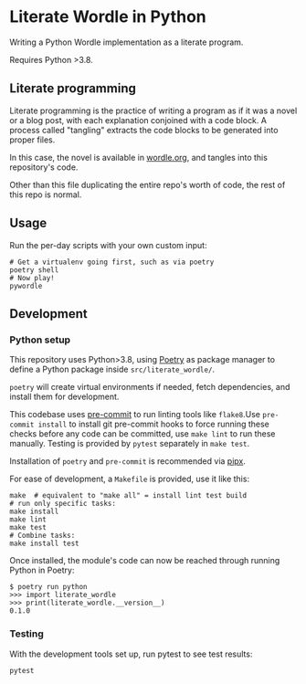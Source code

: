 # Literate Wordle in Python

Writing a Python Wordle implementation as a literate program.

Requires Python >3.8.

## Literate programming

Literate programming is the practice of writing a program as if it was a novel
or a blog post, with each explanation conjoined with a code block. A process
called "tangling" extracts the code blocks to be generated into proper files.

In this case, the novel is available in [wordle.org](./wordle.org), and tangles
into this repository's code.

Other than this file duplicating the entire repo's worth of code, the rest of
this repo is normal.

## Usage

Run the per-day scripts with your own custom input:

	# Get a virtualenv going first, such as via poetry
	poetry shell
	# Now play!
	pywordle

## Development

### Python setup

This repository uses Python>3.8, using [Poetry](https://python-poetry.org) as
package manager to define a Python package inside `src/literate_wordle/`.

`poetry` will create virtual environments if needed, fetch
dependencies, and install them for development.

This codebase uses [pre-commit](https://pre-commit.com) to run linting
tools like `flake8`.Use `pre-commit install` to install git pre-commit
hooks to force running these checks before any code can be committed,
use `make lint` to run these manually. Testing is provided by `pytest`
separately in `make test`.

Installation of `poetry` and `pre-commit` is recommended via
[pipx](https://pypa.github.io/pipx/).


For ease of development, a `Makefile` is provided, use it like this:

	make  # equivalent to "make all" = install lint test build
	# run only specific tasks:
	make install
	make lint
	make test
	# Combine tasks:
	make install test

Once installed, the module's code can now be reached through running
Python in Poetry:

	$ poetry run python
	>>> import literate_wordle
	>>> print(literate_wordle.__version__)
	0.1.0



### Testing

With the development tools set up, run pytest to see test results:

	pytest
